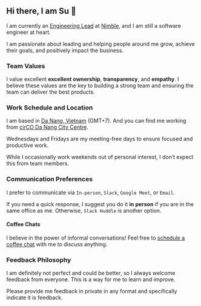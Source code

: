 ## Hi there, I am Su 👋

I am currently an [Engineering Lead](https://nimblehq.co/compass/team/roles/engineering-lead/) at [Nimble](https://nimblehq.co), and I am still a software engineer at heart.

I am passionate about leading and helping people around me grow, achieve their goals, and positively impact the business.

### Team Values

I value excellent **excellent ownership**, **transparency**, and **empathy**. I believe these values are the key to building a strong team and ensuring the team can deliver the best products.

### Work Schedule and Location

I am based in [Da Nang, Vietnam](https://www.google.com/search?q=Danang,+Vietnam) (GMT+7). And you can find me working from [cirCO Da Nang City Centre](https://www.google.com/maps?q=cirCO+Da+Nang+City+Centre,+17+Quang+Trung+Street,+Hai+Chau+1+Ward,+Hai+Chau+District,+Da+Nang+City,+Vietnam).

Wednesdays and Fridays are my meeting-free days to ensure focused and productive work.

While I occasionally work weekends out of personal interest, I don’t expect this from team members.

### Communication Preferences

I prefer to communicate via `In-person`, `Slack`, `Google Meet`, or `Email`.

If you need a quick response, I suggest you do it **in person** if you are in the same office as me. Otherwise, `Slack Huddle` is another option.

#### Coffee Chats

I believe in the power of informal conversations! Feel free to [schedule a coffee chat](https://cal.com/suvanho/cc) with me to discuss anything.

### Feedback Philosophy

I am definitely not perfect and could be better, so I always welcome feedback from everyone. This is a way for me to learn and improve.

Please provide me feedback in private in any format and specifically indicate it is feedback.
